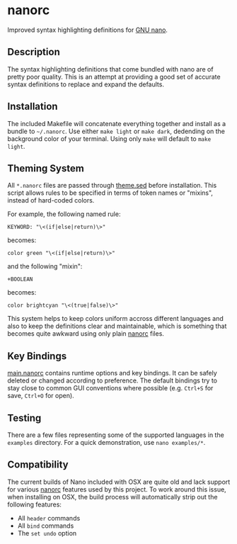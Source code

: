 nanorc
======

Improved syntax highlighting definitions for [GNU nano].

Description
-----------

The syntax highlighting definitions that come bundled with nano are of
pretty poor quality. This is an attempt at providing a good set of accurate
syntax definitions to replace and expand the defaults.

Installation
------------

The included Makefile will concatenate everything together and install as a
bundle to `~/.nanorc`. Use either `make light` or `make dark`, dedending on
the background color of your terminal. Using only `make` will default to
`make light`.

Theming System
--------------

All `*.nanorc` files are passed through [theme.sed] before installation.
This script allows rules to be specified in terms of token names or "mixins",
instead of hard-coded colors.

For example, the following named rule:

    KEYWORD: "\<(if|else|return)\>"

becomes:

    color green "\<(if|else|return)\>"

and the following "mixin":

    +BOOLEAN

becomes:

    color brightcyan "\<(true|false)\>"

This system helps to keep colors uniform accross different languages and
also to keep the definitions clear and maintainable, which is something that
becomes quite awkward using only plain [nanorc] files.

Key Bindings
------------

[main.nanorc] contains runtime options and key bindings. It can be safely
deleted or changed according to preference. The default bindings try to stay
close to common GUI conventions where possible (e.g. `Ctrl+S` for save,
`Ctrl+O` for open).

Testing
-------

There are a few files representing some of the supported languages in the
`examples` directory. For a quick demonstration, use `nano examples/*`.

Compatibility
-------------

The current builds of Nano included with OSX are quite old and lack support
for various [nanorc] features used by this project. To work around this issue,
when installing on OSX, the build process will automatically strip out the
following features:

* All `header` commands
* All `bind` commands
* The `set undo` option

[GNU nano]: http://www.nano-editor.org/
[nanorc]: http://www.nano-editor.org/dist/v2.3/nanorc.5.html
[theme.sed]: https://github.com/craigbarnes/nanorc/tree/master/theme.sed
[main.nanorc]: https://github.com/craigbarnes/nanorc/blob/master/main.nanorc
